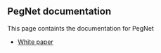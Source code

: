 ## PegNet documentation

This page containts the documentation for PegNet

* [White paper](whitepaper.md)